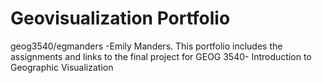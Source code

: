 # Geovisualization Portfolio 
geog3540/egmanders -Emily Manders.
This portfolio includes the assignments and links to the final project for GEOG 3540- Introduction to Geographic Visualization 
